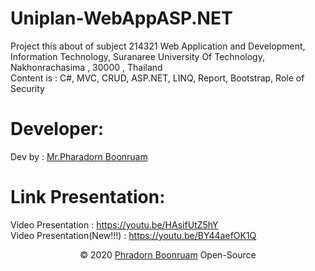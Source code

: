 # Uniplan-WebAppASP.NET<br/>
Project this about of subject 214321 Web Application and Development, Information Technology, Suranaree University Of Technology, Nakhonrachasima , 30000 , Thailand<br/>
Content is : C#, MVC, CRUD, ASP.NET, LINQ, Report, Bootstrap, Role of Security<br/>
# Developer:
Dev by : <a href="https://www.facebook.com/PharadornB/">Mr.Pharadorn Boonruam </a>
# Link Presentation:
Video Presentation :  https://youtu.be/HAsifUtZ5hY <br/>
Video Presentation(New!!!)  : https://youtu.be/BY44aefOK1Q
<p align="center">© 2020 <a href="https://www.facebook.com/PharadornB/">Phradorn Boonruam</a> Open-Source</p>
